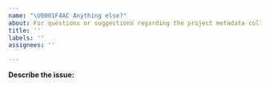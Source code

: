 ```yaml
---
name: "\U0001F4AC Anything else?"
about: For questions or suggestions regarding the project metadata collection or markdown generation, please refer to the [best-of-generator](#) repository.
title: ''
labels: ''
assignees: ''

---
```


<!--
Thanks for opening an issue 🙌 ❤️

For questions or suggestions regarding the project metadata collection or markdown generation, please refer to the best-of-generator repository: https://github.com/LukasMasuch/best-of-generator
-->

**Describe the issue:**

<!-- Describe your issue, but please be descriptive! Include screenshots, logs, code or other info to help explain your problem -->